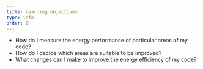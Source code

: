 ```yaml
---
title: Learning objectives
type: info
order: 0
---
```


* How do I measure the energy performance of particular areas of my code?
* How do I decide which areas are suitable to be improved?
* What changes can I make to improve the energy efficiency of my code?
